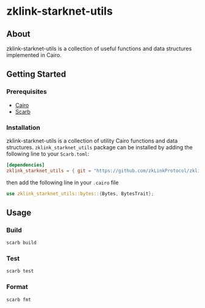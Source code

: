 # zklink-starknet-utils
## About

zklink-starknet-utils is a collection of useful functions and data structures implemented in Cairo.

## Getting Started

### Prerequisites

- [Cairo](https://github.com/starkware-libs/cairo)
- [Scarb](https://docs.swmansion.com/scarb)

### Installation

zklink-starknet-utils is a collection of utility Cairo functions and data structures.
`zklink_starknet_utils` package can be installed by adding the following line to your `Scarb.toml`:

```toml
[dependencies]
zklink_starknet_utils = { git = "https://github.com/zkLinkProtocol/zklink-starknet-utils.git" }
```

then add the following line in your `.cairo` file

```rust
use zklink_starknet_utils::bytes::{Bytes, BytesTrait};
```

## Usage

### Build

```bash
scarb build
```

### Test

```bash
scarb test
```

### Format

```bash
scarb fmt
```